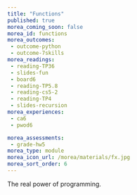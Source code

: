 ```yaml
---
title: "Functions"
published: true
morea_coming_soon: false
morea_id: functions
morea_outcomes:
 - outcome-python
 - outcome-7skills
morea_readings:
 - reading-TP36
 - slides-fun
 - board6
 - reading-TP5.8 
 - reading-cs5-2
 - reading-TP4
 - slides-recursion
morea_experiences:
 - ca6
 - pwod6

morea_assessments:
 - grade-hw5
morea_type: module
morea_icon_url: /morea/materials/fx.jpg
morea_sort_order: 6
---
```


The real power of programming.